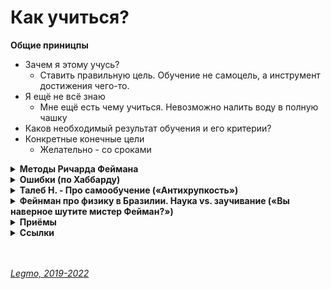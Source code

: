 <h1>Как учиться?</h1>

**Общие приницпы**
- Зачем я этому учусь?
    - Ставить правильную цель. Обучение не самоцель, а инструмент достижения чего-то. 
- Я ещё не всё знаю
    - Мне ещё есть чему учиться. Невозможно налить воду в полную чашку
- Каков необходимый результат обучения и его критерии?
- Конкретные конечные цели
    - Желательно - со сроками


[//]: # (Методы Ричарда Феймана)
<details><summary><b>Методы Ричарда Феймана</b></summary><p>

---

**1. Объяснить ребенку**

Взять лист бумаги и объяснить в письменной форме все, что вы пытаетесь выучить, как если бы вы разговаривали с не особо одаренным 8-летним ребенком.

"Когда вы пишете идею от начала до конца на простом языке, понятном ребенку (совет: используйте только самые распространенные слова), вы заставляете себя понимать концепцию на более глубоком уровне и упрощаете отношения и связи между идеями. Если Вы боретесь, у вас есть четкое понимание того, где у вас есть некоторые пробелы. Это напряжение хорошо, оно предвещает возможность учиться "

"Если ты не можешь объяснить что-то пятикласнику - ты не до конца понимаешь предмет"

**2. Возвращаться к сложному и непонятному**

Каждый раз, когда что-то становится сложным или неясным - это признак того, что вам нужно снова изучить данный раздел. И снова выписать "для ребёнка".

**3. Пересматривать и упрощать**

На этом этапе у вас должны быть исчерпывающие заметки, которые передают все, что вы пытаетесь выучить, на своем урезанном языке. Все, что осталось сделать, это просмотреть и закрепить эти знания. 

Прочитайте их вслух. Если объяснение недостаточно простое или звучит запутанно - это хороший признак того, что ваше понимание данной области ещё требует работы.

**Ссылки:**
- [A Nobel Prize Winner's 3-Step Plan to Mastering Any Subject (en)](https://www.inc.com/jessica-stillman/a-nobel-prize-winners-3-step-plan-to-master-any-subject.html)

<br></p>
</details>

[//]: # (Ошибки по Хаббарду)
<details><summary><b>Ошибки (по Хаббарду)</b></summary><p>  

---

**1. Отсутствие массы**

Избегать ситуации: читаю абстрактное описание, не обладая реальным опытом применения. Например - читаю подробное описание панели управления самолётом, не разу не видив её в глаза и не поработав с ней руками.

**2. Слишком крутой градиент** 

Избегать "перескакивания через ступени". Ещё не до конца освоил/понял прошлое, а уже перешёл к следующему. Уметь понимать - какой шаг был пропущен, и вернуться к нему

**3. Непонятое слово**

Слово, которое вообще не понял, или думал что понял, но это не так. Встретил на странице непонятное слово - сразу остановись, и разберись, что оно значит. Только потом читай дальше. 

Предполагается, что "непонятое слово" - причина того ситуации "прочёл страницу и не могу вспомнить о чём она". Или "засыпания над учебником".

**Ссылки**
- [YouTube - Как научиться учиться (Хаббард)](https://www.youtube.com/watch?v=_nh9ZMbwx34)

<br></p>
</details>

[//]: # (Талеб Н. - Про самообучение. «Антихрупкость»)
<details><summary><b>Талеб Н. - Про самообучение («Антихрупкость»)</b></summary><p>  

---
Талеб Н. «Антихрупкость»

Я – чистой воды самоучка, несмотря на все мои ученые звания.

Моего отца в Ливане знали как «Умного Ученика Ученика Умного» – это игра слов: по-арабски «умный ученик» (или ученый) – талеб нагиб, а моего отца звали Нагиб Талеб. Под таким заголовком вышла когда-то статья о том, что отец получил высший балл на выпускных экзаменах в ливанской школе. Он был лучшим выпускником страны, так что в 2002 году, когда отец скончался, главная газета Ливана поместила на первой полосе статью с той самой игрой слов: «Умного Ученика Ученика Умного больше нет». При этом отец в юные годы натерпелся всякого, потому что посещал элитную иезуитскую школу. Миссия иезуитов – поставлять государству высших чиновников, поэтому учеников отсеивали в конце каждого школьного года. Иезуиты преуспели в своих начинаниях: вдобавок к лучшим оценкам по системе французского бакалавриата в мире (невзирая на войну) их школа лидировала и по числу исключенных учеников. Кроме того, иезуиты лишали школьников свободного времени, так что многие из них уходили из школы сами. Вы легко догадаетесь, что отец – лучший выпускник страны – излечил меня от желания учиться в школе. Сам он не переоценивал школьное образование и потому не отдал меня иезуитам – не хотел, чтобы я испытал то же, что и он. В любом случае я должен был реализовать себя где-то еще.

Наблюдая за отцом, я сделал вывод, что у лучших выпускников и «умных учеников» есть большой недостаток: умный ученик способен понять далеко не все. В комплекте с этим званием идет и некая слепота. Эта мысль изводила меня, пока я не стал работать трейдером. В основном моя работа сводилась к тому, что я сидел и ждал, когда что-нибудь произойдет, – примерно как завсегдатаи баров или мафиози «на подхвате». Я понял тогда, что именно отличает тех, кто может нормально общаться с другими людьми, подолгу ничего не делая и наслаждаясь неопределенностью. Трейдером может работать человек, который способен быть на подхвате, а прилежные ученики не умеют быть на подхвате: им нужно четко определить задачу.

Когда мне было десять лет, я осознал, что хорошие оценки ценятся скорее в школе, чем вне школы, потому что чреваты побочными эффектами. С ними связана своего рода интеллектуальная жертва. Отец и сам намекал мне на «проблему хороших оценок»: человек из его класса, учившийся хуже всех (по иронии судьбы это был отец моего сокурсника из Уортона) стал торговцем и преуспел больше, чем все остальные ученики (у него была огромная яхта с его инициалами на борту); другой соученик отца сорвал куш, покупая лес в Африке, удалился от дел, когда ему не было и сорока, сделался историком-любителем (специалистом по истории Средиземноморья) и политиком. В каком-то смысле отец не ценил свое образование, в отличие от культуры и денег, – и подталкивал меня в этом направлении (сначала я занялся культурой). Его очаровывали бизнесмены и эрудиты, статус которых не зависел от их дипломов.

Я хотел добиться успеха на фондовом рынке. Поэтому я старался стать тем, чем должен быть умный антиученик: самоучкой – или человеком знания в сравнении со школьниками, которых на ливанском диалекте зовут «поглотителями», потому что они «поглощают школьную программу» и знают только то, что написано в учебниках. Я понимал: крут вовсе не диплом, свидетельствующий о прохождении официальной программы бакалавриата, которую так или иначе знал каждый, несмотря на большое расхождение в оценках; круто то, что лежит за пределами этой программы.

В структурированной среде одни могут быть успешнее других, и школы практикуют предвзятый подход и отдают предпочтение тем, кто показывает лучшие результаты именно в такой среде, причем, как это бывает при конкуренции, за счет успехов вне этой среды. Хотя тогда я не тренировался в спортзале, мои представления о знаниях были следующими. Люди, которые качают мышцы при помощи современных дорогих тренажеров, поднимают очень большие тяжести, ставят рекорды и развивают эффектно выглядящие мускулы, но не могут поднять камень, – их побьют в первой же уличной драке те, кто тренировался в менее оранжерейных условиях. Сила таких людей зависит от контекста и исчезает за пределами лудических – тщательно структурированных – построений. На самом деле их сила, как это бывает у сверхспециализированных атлетов, – это скорее уродство. Я полагал, что то же самое можно сказать о человеке, которого считают успешным, потому что он пытается получить хорошие оценки по ограниченному числу предметов, а не просто следовать за своим любопытством. Заговорите с ним о том, чего он не учил; он придет в смятение, потеряет уверенность в себе и в конце концов замолчит. (Корпоративных управленцев отбирают с учетом способности сидеть на унылых собраниях, а этих людей отбирают за то, что они способны сосредоточиться на скучном материале.) Я спорил со многими экономистами, утверждавшими, что они изучают риск и вероятность: как только ты выводишь их за пределы узкого круга понятий, оставаясь при этом внутри теории вероятностей, они приходят в уныние, точно как спортзальная крыса перед гангстером-убийцей.

Впрочем, я не был совсем уж самоучкой, так как дипломы у меня есть; скорее, я был самоучкой по стратегии штанги, потому что в школе учил ровно столько, сколько нужно было для экзаменов. Иногда я учил чуть больше – и очень редко попадал в беду, когда учил меньше. Зато я жадно читал, причем что попало: сначала меня интересовали гуманитарные науки, позднее – математика и наука, сейчас – история. Все это – за пределами школьной программы, так сказать, вдали от спортзалов и тренажеров. Я выяснил, что книги, которые выбираю я сам, всегда читаются интереснее и запоминаются лучше – ведь я отбирал их, ориентируясь на свое любопытство. Еще у меня было преимущество – позднее его стали считать болезнью и нарекли синдромом дефицита внимания и гиперактивности (СДВГ): я познавал мир, используя в качестве источника энергии свои естественные импульсы. Наибольшую отдачу приносило мне то, что давалось без всякого труда. Как только книга или тема прискучивали, я тут же переходил к другой книге и другой теме вместо того, чтобы перестать читать вовсе, – когда вы ограничены требованиями школы и вам становится скучно, вы скорее откажетесь от книг и станете бездельничать, а то и удерете с уроков, потому что вам от них ни жарко ни холодно. Хитрость в том, что скука ассоциируется с конкретной книгой, а не с чтением как таковым. Так я поглощал страницу за страницей. Говоря метафорами, я находил золото, не прикладывая к тому никаких усилий, рационально, но бесцельно изучая библиотеку методом проб и ошибок. Речь идет об опциональности: ни на чем нельзя зацикливаться, следует отклоняться от курса, когда это необходимо, и сохранять свободу и гибкость. Пробы и ошибки – это и есть свобода.

(Признаюсь, я и сейчас пользуюсь этим методом. Избегать скуки – это единственный приемлемый для меня образ действия. Иначе жизнь теряет всякий смысл.)

Библиотека родителей была самой большой в Бейруте, так что передо мной открывались широчайшие возможности. Разница между тем, что стояло на ее полках, и тем, что требовали изучать в школе, была огромна; так я осознал, что школа – это заговор, цель которого – лишить нас возможности стать эрудитами. Для этого нам навязывают книги крохотного числа авторов. Когда мне было 13 лет, я стал вести журнал, где отмечал потраченные на чтение часы – от 30 до 60 в неделю; именно столько времени я отдавал книгам долгое время. Я читал Достоевского, Тургенева, Чехова, епископа Боссюэ, Стендаля, Данте, Пруста, Борхеса, Кальвино, Селина, Шульца, Цвейга (не понравилось), Генри Миллера, Макса Брода, Кафку, Ионеско, сюрреалистов, Фолкнера, Мальро (и прочих искателей приключений вроде Конрада и Мелвилла; первой книгой на английском был «Моби Дик»), а также других подобных писателей, многие из которых ныне забыты, и еще Гегеля, Шопенгауэра, Ницше, Маркса, Ясперса, Гуссерля, Леви-Стросса, Левинаса, Шолема, Беньямина и иных философов, притягивавших меня потому, что их не включали в школьную программу. При этом я умудрился не прочесть ни строчки авторов, читать которых требовали в школе; до сего дня я незнаком с книгами Расина, Корнеля и других зануд. Одним летом я решил прочесть двадцать романов Золя за двадцать дней, по роману в день, и добился цели, хотя далась она мне нелегко. Войдя в подпольную антиправительственную группировку, я решил углубиться в марксизм и опосредованно узнал почти все о Гегеле, в основном благодаря Александру Кожеву.

Когда мне было 18 лет и я принял решение уехать в США, я повторил марафонское упражнение: купив несколько сотен книг на английском (таких разных авторов, как Троллоп, Бёрк, Маколей, Гиббон, а также Анаис Нин и других модных писателей de scandale[78]), я стал прогуливать уроки и читал, как раньше, по 30–60 часов в неделю.

В школе я осознал, что когда требуется написать сочинение богатым литературным языком (не уклоняясь от заданной темы) и сохранить при этом связность изложения, не важно, о чем именно ты пишешь: проверяющие обращают внимание на стиль и точность словоупотребления. Местные газеты печатали мои тексты, еще когда я был подростком, и отец дал мне полную свободу действий, поставив одно условие: «Не провались на экзаменах». Это была штанга: подстрахуйся в школе, читай в свое удовольствие – и не ожидай от школы вообще ничего. Позднее, когда меня арестовали за нападение на полицейского во время студенческого бунта, отец сделал вид, что я его напугал, и позволил мне идти своим путем. Когда мне было за двадцать и я достиг такой стадии развития, как «к-черту-деньги» (что в те времена случалось реже, чем сегодня, несмотря на войну, бушевавшую на моей родине), отец ставил себе в заслугу то, что позволил мне сделаться широко образованным самоучкой – такой тип образования отличался от ограниченных знаний, имевшихся у него и ему подобных.

Когда в Уортонской школе бизнеса я понял, что хочу стать профессионалом в области теории вероятностей и редких событий, мной всецело завладели понятия «вероятность» и «случайность». Я чуял какие-то изъяны в статистических теориях, а профессор не мог нам объяснить, в чем дело, и с ходу отвергал подобные вопросы; самым интересным было, наоборот, то, что отвергал профессор. Я осознал, что где-то тут таится обман, что вероятности очень редких событий, описываемых концепцией «шести сигм», рассчитываются неправильно, что методов для предсказания таких событий у нас нет. Но тогда я не умел объяснить то, что понимал интуитивно, и меня начали унижать люди, обожающие жонглировать сложными математическими формулами. Я видел перед собой границы теории вероятностей, видел ясно и четко, но не мог найти слов, чтобы их объяснить. Поэтому я пошел в книжный магазин и заказал (Интернета тогда не было) почти все книги, в названиях которых имелись слова «вероятность» или «стохастический». Два года подряд я не читал ни учебников, ни газет, ни художественной литературы – ничего, кроме книг по теории вероятностей. Я читал их в постели, переходя к следующему тому, когда мне становилось скучно или я не схватывал чего-то на лету. Я продолжал заказывать книги, потому что всем сердцем хотел углубиться в проблему малых вероятностей. Я постигал материал легко. Это была лучшая моя инвестиция – в итоге я изучил то, в чем теперь разбираюсь лучше всего. Пять лет спустя я занялся вероятностями вплотную и теперь профессионально изучаю различные аспекты маловероятных событий. Если бы я изучал предмет так, как его преподавали в Уортоне, у меня были бы промыты мозги – и я считал бы, что с неопределенностью мы сталкиваемся в казино, не более. Есть такая штука, как математика не для дураков: поставь проблему, и лишь потом выясни, какие формулы ее описывают (точно так же надо учить языки). Это гораздо лучше, чем изучать теоремы и искусственные примеры в вакууме, а потом менять реальность, чтобы она стала похожей на примеры из учебника.

 1980-х годах я обедал со знаменитым биржевым спекулянтом, очень успешным человеком. Он пробормотал между делом фразу, которая попала в яблочко: «Большую часть того, что знают другие люди, и знать не стоит».

До сих пор я уверен в том, что сокровища – те, что необходимы профессионалу, – можно отыскать лишь в книгах, которые не изучают в школе и университете, более того, в книгах, которые там даже не упоминают. Главное при выборе книг – держать нос по ветру собственного любопытства: то, что я учил в школе, я забыл; то, что я читал по своей воле, я помню до сих пор.
 
 PS: вообще в книге «Антихрупкость» много полезного про обучение, знания и разницу между тем что "вроде бы надо знать" и "действительно надо знать"
 
<br></p>
</details>

[//]: # (Фейнман про физику в Бразилии. Наука vs. заучивание)
<details><summary><b>Фейнман про физику в Бразилии. Наука vs. заучивание («Вы наверное шутите мистер Фейман?»)</b></summary><p> 

Я обнаружил кое-что еще, - продолжал я. - Hаугад листая страницы и останавливаясь в любом произвольно выбранном месте, я могу показать вам, почему это не наука, а заучивание во всех случаях, без исключения. Я рискну прямо сейчас, в этой аудитории перелистать страницы, остановиться в произвольном месте, прочитать и показать вам.

Так я и сделал. Тррррр-ап - мой палец остановился на какой-то странице, и я начал читать: "Триболюминесценция. Триболюминесценция - это излучение света раздробленными кристаллами...".

Я сказал: "Вот, пожалуйста. Есть здесь наука? Hет! Здесь есть только толкование одного слова при помощи других слов. Здесь ни слова не сказано о природе: какие кристаллы испускают свет, если их раздробить? Почему они испускают свет? Вы можете представить, чтобы хоть один студент пошел домой и попробовал это проверить? Они не могут. Hо если бы вместо этого вы написали: "Если взять кусок сахара и в темноте расколоть его щипцами, вы увидите голубоватую вспышку. То же самое происходит и с некоторыми другими кристаллами. Hикто не знает, почему. Это явление называется триболюминесценцией. Тогда кто-нибудь проделал бы это дома, и это было бы изучением природы". Я использовал для доказательства этот пример, но мог взять и любой другой, - вся книга была такая.

<br></p>
</details>

[//]: # (Приёмы)
<details><summary><b>Приёмы</b></summary><p>  

---

  - дочитав статью пересказать её своими словами. Можно вслух. В идеале - записать, так чтоб понял восьмилетний ребёнок
  - стараться делать *краткий* конспект - как шпарглака для публичного выступления. Как можно короче, только важные тезисы. Чтоб можно было охватить одним взглядом.
  - на первом этапе - просто постараться набрать как можно больше разной информации, чтоб сложить "общее поле понимания". Прочитать несколько вводных книг, статей... Нормально, что многое будет непонятно. Вначале - просто набираем общий объём. Потом структурируем его, начинаем устанавливать связи, формулировать определения... Перечитываем и создаём в голове структуру предмета.
  - использовать разные источники - книги разных авторов, разные веинары и т.д.
  - выстраивать кругозор вокруг проекта. Если учите английскую грамматику, читайте комиксы, слушайте подкасты об истории языка, сходите на лекцию по лингвистике. 
  - оганизовать рабочее место - например, хорошо чтоб вокруг были "зацепки" мотивирующие на обучение (фотографии, цитаты и т.д.)
  - эксеприментировать с разыми сметодами записи информции - таблицы, наброски-скетчи, беспорядочные пометки с картинками, упорядоченные структуру (типа Wiki)...
  - ставить минимальные цели, без глобализма
  - если пропускаете — не бросайте
  - планируйте окончание и награду. Всегда обозначайте, когда именно — до минуты — вы закончите. Награда должна приносить простое удовольствие. Нельзя награждать себя чем-то полезным и ответственным: я час учил английский, а теперь награжу себя интервальной пробежкой — сорветесь через пару дней. Отдых должен расслаблять.
  - Сообщетсво. Хорошо, если есть другие люди, сообщество единомышленников - чат, форму, встречи...
  - Баланс когнитивной нагрузки. С одной стороны, должно быть достаточно тяжело, чтобы не застрять на одном уровне. С другой — перегрузка снижает мотивацию и может сорвать весь процесс. Найдите свой баланс, подходящий вашему расписанию и среде обучения.
  - Документируйте процесс обучения - тогда проще сравнивать текущий уровень с прошлым
  - Составляйте план обучения
  
**Советы от Дмитрия Кузюбердина (IT=Kamasutra)**
- Учиться сложно. 
  - Ничего не получится, если тебе это не нравится
  - Марафон
  - Нужна стабильность и дисциплина
- Учиться не менее 30 часов в неделю.
  - Это время надо фиксировать.
  - При таком подходе через 2,5-3 года ты сможешь трудоустроиться (2500 - 3000 часов, при обучении js-frontend разработчкиа «с нуля»)
  - Это при начальных данных
    - уверенный пользователь ПК — знает что такое операционная система, сервис, двухфакторная авторизация, пользуется соц. сетями
    - есть базовый английский, на уровне твёрдой школьной тройки
  - Следить за состоянием организма. Сильно устал — сделай перерыв
- Хвалить за каждую проделанную работу
  - Буквально! Хвалить себя за каждый сделанный малый шаг
- Фиксировать время, потраченное на обучение — количество часов
  - помогает от прокрастинации
  - помогает понять где я нахожусь и как быстро двигаюсь
  - помогает отследить торможения и т.д.
  - погрешность не страшна — лучше записать не очень точно, чем никак
  - Стараться учиться равномерно. Не пытаться «нагнать». Если неделю занимался мало — фиксирую, анализирую это, и следующую пытаюсь заниматься нормально. Но не нагонять — выгорание и т.д.
- Метод помидора
  - 15-30 минут концентрируемся на задаче. Ни на что больше не отвлекаемся.
  - Это так же облегчает подсчёт времени — сколько «помидоров» я за сегодня сделал
- Обязательно чередовать активности
  - полчаса смотрю видео и конспектирую
  - полчаса пишу код
  - Если в коде стопор, не получается — ни в коем случае не тратить на него ещё полчаса! Переключиться на другой тип активности.
  - Если проблема тормозит — переключайся.
  - В крайнем случае, если не хочешь/не можешь переключиться с этой задачи — найти другую формулировку задачи в другом источнике. Или создать пустой проект и решить её изолированно в упрощенном варианте «с нуля»... 
- Прогресс идёт медленно — это нормально.
  - Это суть современного программирования
  - Программист — не количество строк. Это способность решать проблемы
  - Принять этот факт, радоваться ему
- Учись гуглить
  - Почитай статьи «как правильно гуглить»
  - Не можешь всё запомнить и постоянно лезешь в Гугл — это нормально
  - гугли на английском
- Отдыхай
  - нужно расставлять приоритеты, анализировать, рефлексировать - почему нужен отдых
  - Если в жизни такой период — подкорректируй нагрузку
- Остановки запрещены
  - Всегда надо двигаться
  - Но темп можно корректировать
  - На худой конец - каждый день повторяй свои конспекты
- Все определения проговаривай вслух, как можно чаще
  - Чистая функция это...
  - React-компонент это...
- Оставлять задачи на потом, но потом обязательно возвращаться
  - фиксировать не понятные проблемы, чтоб потом к ним вернуться
  - следить, чтоб такие «отложенные задачи» не копились — потеряешь фундамент
  - вернулся, снова не понял — отложил
- Помогай другим
  - Стал ли ты лучше, чем я был месяц назад? Смог бы я ему помочь?
  - И это очень поможет тебе самому
- Разговаривай о программировании - ищи круг общения

- Видео от Дмитрия
  - [14 советов новичкам в программировании](https://youtu.be/iVoy58oe2XQ)
  - [Как стать программистом за 1 год с нуля даже домохозяйке](https://youtu.be/S7xq9x8i47k)
  - [Как стать программистом за 1 месяц? Никак?](https://youtu.be/__B3kJ8YhSw)
  - [Не спешите ПЛАТНО переучиваться на программиста](https://youtu.be/IY1m5fOlC-E)
  - [Как стать программистом! 3 бесплатных крутых шага! (JavaScript, Front-end)](https://youtu.be/hFOZYaVHD6A)
    
    <br></p>
</details>


<details><summary><b>Ссылки</b></summary><p>  

- [Процесс изучения](https://rakh.im/learning/)
- [A Nobel Prize Winner's 3-Step Plan to Mastering Any Subject (en)](https://www.inc.com/jessica-stillman/a-nobel-prize-winners-3-step-plan-to-master-any-subject.html)
- [YouTue. Мокевнин - Как эффективно обучаться программированию](https://www.youtube.com/watch?v=AgR-vFn094Y)
- [Как правильно заниматься самообразованием](https://knife.media/club/self-directed-learning/)
- [Самообразование: с чего начать и как не бросить](https://knife.media/self-education/)
- [Мокевнин К - Как эффективно читать профессиональную литературу ](https://ru.hexlet.io/blog/posts/how-to-read-books)
- [Мокевнин К - Ловушки обучения](https://ru.hexlet.io/blog/posts/traps-learning)
- [Чем отличается junior от middle? а Senior?](https://toster.ru/q/124171)
- [Шкала уровней компетентности, краткий обзор](https://olegmatveev.livejournal.com/929544.html)
- [YouTube - Как научиться учиться (Хаббард)](https://www.youtube.com/watch?v=_nh9ZMbwx34)
- [Про миллиардеров, родившихся в нищих семьях](https://finparty.ru/opinions/66496/)
- [Про метакомпетенции и способность менять сферу деятельности](https://knife.media/skills-for-the-future/)
- [YouTue. Курпатов - "Усилие воли" и полезные привычки: можно ли перехитрить свой мозг?](https://youtu.be/6u1f9lwLFKU)
- [Coursera.org - Научитесь учиться. Бесплатный курс (en)](https://www.coursera.org/learn/learning-how-to-learn)
- [Tim Urban - Почему прокрастинаторы прокрастинируют (откладывают дела «на потом») и как побороть прокрастинацию](https://habr.com/ru/post/298192/)
- [Tim Urban - Часть 1. Почему прокрастинаторы прокрастинируют (откладывают дела «на потом») и как побороть прокрастинацию](https://habr.com/ru/post/298192/)
- [Tim Urban - Часть 2. Матрица прокрастинации (откладывания дел «на потом»)](https://habr.com/ru/post/303140/)

<br></p>
</details>

<br> 
<br> 

*[Legmo, 2019-2022](https://github.com/Legmo/notes/)*
